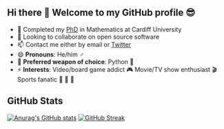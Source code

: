 ## Hi there 👋 Welcome to my GitHub profile :sunglasses:

- 🔭 Completed my [PhD](https://github.com/MichalisPanayides/Thesis/) in Mathematics at Cardiff University
- 👯 Looking to collaborate on open source software
- 📫 Contact me either by email or [Twitter](https://twitter.com/Michalis_Pan)
- 😄 **Pronouns**: He/him :male_sign:
- 🔫 **Preferred weapon of choice**: Python 🐍
- ⚡ **Interests**: Video/board game addict 🎮   Movie/TV show enthusiast 🎬   Sports fanatic :tennis: :ping_pong: :basketball:


## GitHub Stats
[![Anurag's GitHub stats](https://github-readme-stats.vercel.app/api?username=MichalisPanayides&show_icons=true&theme=dracula)](https://github.com/anuraghazra/github-readme-stats)
[![GitHub Streak](http://github-readme-streak-stats.herokuapp.com?user=MichalisPanayides&theme=dracula&date_format=j%20M%5B%20Y%5D)](https://git.io/streak-stats)


<!--
**MichalisPanayides/MichalisPanayides** is a ✨ _special_ ✨ repository because its `README.md` (this file) appears on your GitHub profile.
-->
